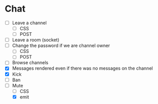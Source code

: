 # Chat

- [ ] Leave a channel
  - [ ] CSS
  - [ ] POST
- [ ] Leave a room (socket)
- [ ] Change the password if we are channel owner
  - [ ] CSS
  - [ ] POST
- [ ] Browse channels
- [x] Messages rendered even if there was no messages on the channel
- [x] Kick
- [ ] Ban
- [ ] Mute
  - [ ] CSS
  - [x] emit